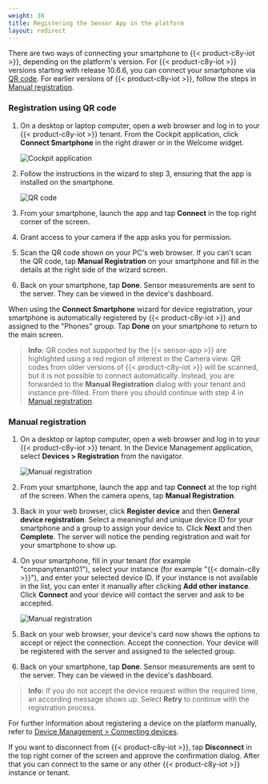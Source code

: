 ```yaml
---
weight: 30
title: Registering the Sensor App in the platform
layout: redirect
---
```



There are two ways of connecting your smartphone to {{< product-c8y-iot >}}, depending on the platform's version.
For {{< product-c8y-iot >}} versions starting with release 10.6.6, you can connect your smartphone via [QR code](#registration-using-qr-code).
For earlier versions of {{< product-c8y-iot >}}, follow the steps in [Manual registration](#manual-registration).

### Registration using QR code

1.  On a desktop or laptop computer, open a web browser and log in to your {{< product-c8y-iot >}} tenant. From the Cockpit application, click **Connect Smartphone** in the right drawer or in the Welcome widget.

    ![Cockpit application](/images/users-guide/csa/csa-connect-smartphone-right-drawer.jpg)

2.  Follow the instructions in the wizard to step 3, ensuring that the app is installed on the smartphone.

    ![QR code](/images/users-guide/csa/csa-connect-smartphone-wizard-step3.png)

3.  From your smartphone, launch the app and tap **Connect** in the top right corner of the screen. 
4.  Grant access to your camera if the app asks you for permission.
5.  Scan the QR code shown on your PC's web browser. If you can't scan the QR code, tap **Manual Registration** on your smartphone and fill in the details at the right side of the wizard screen.
6.  Back on your smartphone, tap **Done**. Sensor measurements are sent to the server. They can be viewed in the device's dashboard.

When using the **Connect Smartphone** wizard for device registration, your smartphone is automatically registered by {{< product-c8y-iot >}} and assigned to the "Phones" group. Tap **Done** on your smartphone to return to the main screen.

> **Info:** QR codes not supported by the {{< sensor-app >}} are highlighted using a red region of interest in the Camera view. QR codes from older versions of {{< product-c8y-iot >}} will be scanned, but it is not possible to connect automatically. Instead, you are forwarded to the **Manual Registration** dialog with your tenant and instance pre-filled. From there you should continue with step 4 in [Manual registration](#manual-registration).

### Manual registration

1.  On a desktop or laptop computer, open a web browser and log in to your {{< product-c8y-iot >}} tenant. In the Device Management application, select **Devices > Registration** from the navigator.

    ![Manual registration](/images/users-guide/csa/csa-device-registration.jpg)

2.  From your smartphone, launch the app and tap **Connect** at the top right of the screen. When the camera opens, tap **Manual Registration**.

3. Back in your web browser, click **Register device** and then **General device registration**. Select a meaningful and unique device ID for your smartphone and a group to assign your device to. Click **Next** and then **Complete**. The server will notice the pending registration and wait for your smartphone to show up.

4. On your smartphone, fill in your tenant (for example "companytenant01"), select your instance (for example "{{< domain-c8y >}}"), and enter your selected device ID. If your instance is not available in the list, you can enter it manually after clicking **Add other instance**. Click **Connect** and your device will contact the server and ask to be accepted.

    ![Manual registration](/images/users-guide/csa/csa-manual-registration-smartphone.png) 

5.  Back on your web browser, your device's card now shows the options to accept or reject the connection. Accept the connection. Your device will be registered with the server and assigned to the selected group.

6.  Back on your smartphone, tap **Done**. Sensor measurements are sent to the server. They can be viewed in the device's dashboard.

> **Info:** If you do not accept the device request within the required time, an according message shows up. Select **Retry** to continue with the registration process.

For further information about registering a device on the platform manually, refer to [Device Management > Connecting devices](/users-guide/device-management/#connecting-devices).

If you want to disconnect from {{< product-c8y-iot >}}, tap **Disconnect** in the top right corner of the screen and approve the confirmation dialog. After that you can connect to the same or any other {{< product-c8y-iot >}} instance or tenant.
